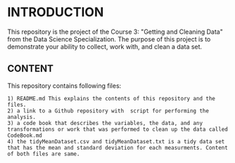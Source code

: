 # INTRODUCTION


This repository is the project of the Course 3: "Getting and Cleaning Data" from the Data Science Specialization.
The purpose of this project is to demonstrate your ability to collect, work with, and clean a data set.



## CONTENT

This repository contains following files:

    1) README.md This explains the contents of this repository and the files.
    2) a link to a Github repository with  script for performing the analysis.
    3) a code book that describes the variables, the data, and any transformations or work that was performed to clean up the data called CodeBook.md
    4) the tidyMeanDataset.csv and tidyMeanDataset.txt is a tidy data set that has the mean and standard deviation for each measurments. Content of both files are same.

    
